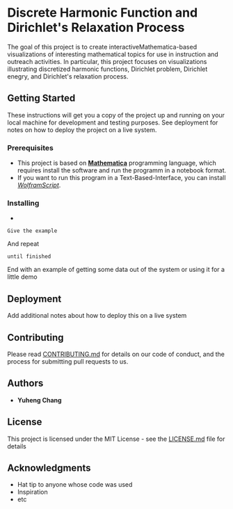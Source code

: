 # Discrete Harmonic Function and Dirichlet's Relaxation Process 

The goal of this project is to create interactiveMathematica-based visualizations of interesting mathematical topics for use in instruction and outreach activities. In particular, this project focuses on visualizations illustrating discretized harmonic functions, Dirichlet problem, Dirichlet enegry, and Dirichlet's relaxation process.

## Getting Started

These instructions will get you a copy of the project up and running on your local machine for development and testing purposes. See deployment for notes on how to deploy the project on a live system. 

### Prerequisites

* This project is based on [**Mathematica**](http://www.wolfram.com/mathematica/) programming language, which requires install the software and run the programm in a notebook format.
* If you want to run this program in a Text-Based-Interface, you can install [*WolframScript*](https://www.wolfram.com/wolframscript/).

### Installing

* 
```
Give the example
```

And repeat

```
until finished
```

End with an example of getting some data out of the system or using it for a little demo

## Deployment

Add additional notes about how to deploy this on a live system

## Contributing

Please read [CONTRIBUTING.md](CONTRIBUTING.md) for details on our code of conduct, and the process for submitting pull requests to us.

## Authors

* **Yuheng Chang**

## License

This project is licensed under the MIT License - see the [LICENSE.md](LICENSE.md) file for details

## Acknowledgments

* Hat tip to anyone whose code was used
* Inspiration
* etc
